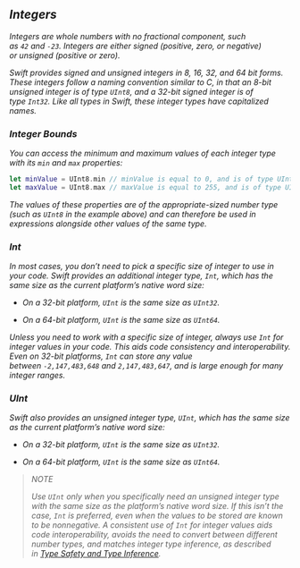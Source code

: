## *Integers*

*Integers are whole numbers with no fractional component, such as `42` and `-23`. Integers are either signed (positive, zero, or negative) or unsigned (positive or zero).*



*Swift provides signed and unsigned integers in 8, 16, 32, and 64 bit forms. These integers follow a naming convention similar to C, in that an 8-bit unsigned integer is of type `UInt8`, and a 32-bit signed integer is of type `Int32`. Like all types in Swift, these integer types have capitalized names.*



### *Integer Bounds*

*You can access the minimum and maximum values of each integer type with its `min` and `max` properties:*

```swift
let minValue = UInt8.min // minValue is equal to 0, and is of type UInt8
let maxValue = UInt8.max // maxValue is equal to 255, and is of type UInt8
```

*The values of these properties are of the appropriate-sized number type (such as `UInt8` in the example above) and can therefore be used in expressions alongside other values of the same type.*



### *Int*

*In most cases, you don’t need to pick a specific size of integer to use in your code. Swift provides an additional integer type, `Int`, which has the same size as the current platform’s native word size:*

- *On a 32-bit platform, `UInt` is the same size as `UInt32`.*

- *On a 64-bit platform, `UInt` is the same size as `UInt64`.*

*Unless you need to work with a specific size of integer, always use `Int` for integer values in your code. This aids code consistency and interoperability. Even on 32-bit platforms, `Int` can store any value between `-2,147,483,648` and `2,147,483,647`, and is large enough for many integer ranges.*



### *UInt*

*Swift also provides an unsigned integer type, `UInt`, which has the same size as the current platform’s native word size:*

- *On a 32-bit platform, `UInt` is the same size as `UInt32`.*

- *On a 64-bit platform, `UInt` is the same size as `UInt64`.*

> *NOTE*
> 
> *Use `UInt` only when you specifically need an unsigned integer type with the same size as the platform’s native word size. If this isn’t the case, `Int` is preferred, even when the values to be stored are known to be nonnegative. A consistent use of `Int` for integer values aids code interoperability, avoids the need to convert between different number types, and matches integer type inference, as described in [Type Safety and Type Inference](https://docs.swift.org/swift-book/LanguageGuide/TheBasics.html#ID322).*


